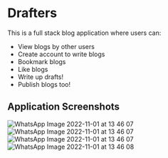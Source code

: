 # Drafters

This is a full stack blog application where users can:

-  View blogs by other users
-  Create account to write blogs
-  Bookmark blogs
-  Like blogs
-  Write up drafts!
-  Publish blogs too!

## Application Screenshots

![WhatsApp Image 2022-11-01 at 13 46 07](https://user-images.githubusercontent.com/67912316/200133054-e5863f45-0dd9-45b5-ae59-48bf12afe058.jpg)
![WhatsApp Image 2022-11-01 at 13 46 07](https://user-images.githubusercontent.com/67912316/200133060-a966e7a6-eaae-4791-8ae3-e246fc432e3c.jpg)
![WhatsApp Image 2022-11-01 at 13 46 07](https://user-images.githubusercontent.com/67912316/200133061-94bce9de-89bb-4a20-9d11-bb694d1897c7.jpg)
![WhatsApp Image 2022-11-01 at 13 46 08](https://user-images.githubusercontent.com/67912316/200133065-5dcaf444-c0d9-4175-8ef2-2f620ae266ba.jpg)

